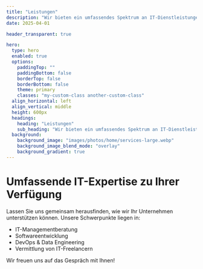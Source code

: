 ```yaml
---
title: "Leistungen"
description: "Wir bieten ein umfassendes Spektrum an IT-Dienstleistungen."
date: 2025-04-01

header_transparent: true

hero:
  type: hero
  enabled: true
  options:
    paddingTop: ""
    paddingBottom: false
    borderTop: false
    borderBottom: false
    theme: primary
    classes: "my-custom-class another-custom-class"
  align_horizontal: left
  align_vertical: middle
  height: 600px
  headings:
    heading: "Leistungen"
    sub_heading: "Wir bieten ein umfassendes Spektrum an IT-Dienstleistungen."
  background:
    background_image: "images/photos/home/services-large.webp"
    background_image_blend_mode: "overlay"
    background_gradient: true
---
```


# Umfassende IT-Expertise zu Ihrer Verfügung

Lassen Sie uns gemeinsam herausfinden, wie wir Ihr Unternehmen unterstützen können. Unsere Schwerpunkte liegen in:

- IT-Managementberatung
- Softwareentwicklung
- DevOps & Data Engineering
- Vermittlung von IT-Freelancern

Wir freuen uns auf das Gespräch mit Ihnen!